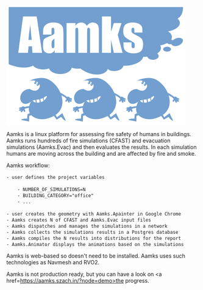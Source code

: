 ![alt text](logo.svg)


Aamks is a linux platform for assessing fire safety of humans in buildings.
Aamks runs hundreds of fire simulations (CFAST) and evacuation simulations
(Aamks.Evac) and then evaluates the results. In each simulation humans
are moving across the building and are affected by fire and smoke. 

Aamks workflow:

	- user defines the project variables

		- NUMBER_OF_SIMULATIONS=N
		- BUILDING_CATEGORY="office"
		- ...

	- user creates the geometry with Aamks.Apainter in Google Chrome
	- Aamks creates N of CFAST and Aamks.Evac input files 
	- Aamks dispatches and manages the simulations in a network
	- Aamks collects the simulations results in a Postgres database
	- Aamks compiles the N results into distributions for the report
	- Aamks.Animator displays the animations based on the simulations

Aamks is web-based so doesn't need to be installed. Aamks uses such
technologies as Navmesh and RVO2.

Aamks is not production ready, but you can have a look 
on <a href=https://aamks.szach.in/?node=demo>the progress</a>.
